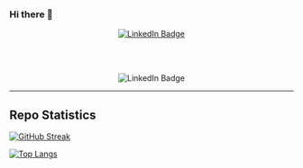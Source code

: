 ### Hi there 👋

<div align="center">
  <a href="https://www.linkedin.com/in/emmet-tam/">
    <img src="https://img.shields.io/badge/LinkedIn-blue?style=for-the-badge&logo=linkedin&logoColor=white" alt="LinkedIn Badge"/>
  </a>
</div> 

<br><br>

<div align="center">
    <img src="https://komarev.com/ghpvc/?username=etam4260" alt="LinkedIn Badge"/>
</div>



---

## Repo Statistics

[![GitHub Streak](http://github-readme-streak-stats.herokuapp.com?user=etam4260&theme=dark&background=000000)](https://git.io/streak-stats)

[![Top Langs](https://github-readme-stats.vercel.app/api/top-langs/?username=etam4260&layout=compact&theme=vision-friendly-dark)](https://github.com/anuraghazra/github-readme-stats)
 
<!--
**etam4260/etam4260** is a ✨ _special_ ✨ repository because its `README.md` (this file) appears on your GitHub profile.

Here are some ideas to get you started:

- 🔭 I’m currently working on ...
- 🌱 I’m currently learning ...
- 👯 I’m looking to collaborate on ...
- 🤔 I’m looking for help with ...
- 💬 Ask me about ...
- 📫 How to reach me: ...
- 😄 Pronouns: ...
- ⚡ Fun fact: ...
-->
